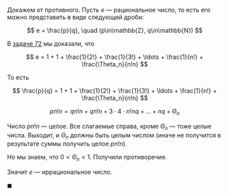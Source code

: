 Докажем от противного. Пусть $e$ — рациональное число, то есть его можно представить в виде следующей дроби:

$$ e = \frac{p}{q}, \quad (p\in\mathbb{Z}, q\in\mathbb{N}) $$

В [задаче 72](/tasks/72) мы доказали, что

$$ e = 1 + 1 + \frac{1}{2!} + \frac{1}{3!} + \ldots + \frac{1}{n!} + \frac{\Theta_n}{n!n} $$

То есть

$$ \frac{p}{q} = 1 + 1 + \frac{1}{2!} + \frac{1}{3!} + \ldots + \frac{1}{n!} + \frac{\Theta_n}{n!n} $$

$$ pn!n = qn!n + qn!n + 3\cdot 4\cdot n!nq + \ldots + nq + \Theta_n $$

Число $pn!n$ — целое. Все слагаемые справа, кроме $\Theta_n$ — тоже целые числа. Выходит, и $\Theta_n$ должны быть целым числом (иначе не получится в результате суммы получить целое $pn!n$).

Но мы знаем, что $0 < \Theta_n < 1$. Получили противоречие.

Значит $e$ — иррациональное число.

$\blacksquare$
